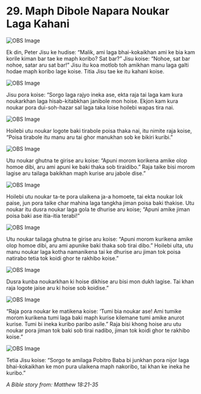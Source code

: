 # 29. Maph Dibole Napara Noukar Laga Kahani

![OBS Image](https://cdn.door43.org/obs/jpg/360px/obs-en-29-01.jpg)

Ek din, Peter Jisu ke hudise: “Malik, ami laga bhai-kokaikhan ami ke bia kam korile kiman bar tae ke maph koribo? Sat bar?” Jisu koise: “Nohoe, sat bar nohoe, satar aru sat bar!” Jisu itu koa motlob toh amikhan manu laga galti hodae maph koribo lage koise.  Titia Jisu tae ke itu kahani koise. 

![OBS Image](https://cdn.door43.org/obs/jpg/360px/obs-en-29-02.jpg)

Jisu pora koise: “Sorgo laga rajyo ineka ase, ekta raja tai laga kam kura noukarkhan laga hisab-kitabkhan janibole mon hoise. Ekjon kam kura noukar pora dui-soh-hazar sal laga taka loise hoilebi wapas tira nai. 

![OBS Image](https://cdn.door43.org/obs/jpg/360px/obs-en-29-03.jpg)

Hoilebi utu noukar logote baki tirabole poisa thaka nai, itu nimite raja koise, “Poisa tirabole itu manu aru tai ghor manukhan sob ke bikiri kuribi.” 

![OBS Image](https://cdn.door43.org/obs/jpg/360px/obs-en-29-04.jpg)

Utu noukar ghutna te girise aru koise: “Apuni morom korikena amike olop homoe dibi, aru ami apuni ke baki thaka sob tiraidibo.”  Raja taike bisi morom lagise aru tailaga bakikhan maph kurise aru jabole dise.”

![OBS Image](https://cdn.door43.org/obs/jpg/360px/obs-en-29-05.jpg)

Hoilebi utu noukar ta-te pora ulaikena ja-a homoete, tai ekta noukar lok paise, jun pora taike char mahina laga tangkha jiman poisa baki thakise. Utu noukar itu dusra noukar laga gola te dhurise aru koise; “Apuni amike jiman poisa baki ase itia-itia terabi!”

![OBS Image](https://cdn.door43.org/obs/jpg/360px/obs-en-29-06.jpg)

Utu noukar tailaga ghutna te girise aru koise: “Apuni morom kurikena amike olop homoe dibi, aru ami apunike baki thaka sob tirai dibo.” Hoilebi ulta, utu manu noukar laga kotha namanikena tai ke dhurise aru jiman tok poisa natirabo tetia tok koidi ghor te rakhibo koise.”   

![OBS Image](https://cdn.door43.org/obs/jpg/360px/obs-en-29-07.jpg)

Dusra kunba noukarkhan ki hoise dikhise aru bisi mon dukh lagise. Tai khan raja logote jaise aru ki hoise sob koidise.”

![OBS Image](https://cdn.door43.org/obs/jpg/360px/obs-en-29-08.jpg)

“Raja pora noukar ke matikena koise: ‘Tumi bia noukar ase! Ami tumike morom kurikena tumi laga baki maph kurise kilemane tumi amike anurot kurise. Tumi bi ineka kuribo paribo asile.” Raja bisi khong hoise aru utu noukar pora jiman tok baki sob tirai nadibo, jiman tok koidi ghor te rakhibo koise.”

![OBS Image](https://cdn.door43.org/obs/jpg/360px/obs-en-29-09.jpg)

Tetia Jisu koise: “Sorgo te amilaga Pobitro Baba bi junkhan pora nijor laga bhai-kokaikhan ke mon pura ulaikena maph nakoribo, tai khan ke ineka he kuribo.”

_A Bible story from: Matthew 18:21-35_

